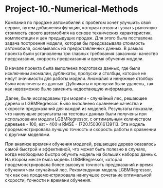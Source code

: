 # Project-10.-Numerical-Methods
Компания по продаже автомобилей с пробегом хочет улучшить свой сервис, путем добавления функции, которая позволит узнать рыночную стоимость своего автомобиля на основе технических характеристик, комплектации и цен предыдущих продаж. Для этого была поставлена задача построения модели, которая бы предсказывала стоимость автомобиля, основываясь на предоставленных данных. В рамках проекта были установлены три главных требования заказчика: качество предсказания, скорость предсказания и время обучения модели.

В начале проекта была выполнена подготовка данных, где были исключены аномалии, дубликаты, пропуски и столбцы, которые не несут значимости для работы модели. Аномалия и ненужные столбцы были исключены из данных. Дубликаты и пропуски были удалены, так как невозможно было заменить недостающую информацию.

Далее, были исследованы три модели - случайный лес, решающее дерево и LGBMRegressor. Было выполнено сравнение качества и скорости предсказаний для каждой из моделей. Результаты показали, что наилучшие результаты на тестовых данных были получены при использовании модели LGBMRegressor, с оптимальным количеством деревьев - 100, est - 400 и RMSE - 1720.1503016139113. Эта модель продемонстрировала лучшую точность и скорость работы в сравнении с другими моделями.

При анализе времени обучения моделей, решающее дерево оказалось самой быстрой и эффективной, что может быть полезно в случаях, когда необходимо быстро обучить модель на больших наборах данных. На втором месте была модель LGBMRegressor, которая продемонстрировала более высокую точность предсказаний и время обучения чем случайный лес. Рекомендумая модель LGBMRegressor, так как она продемонстрировала наилучшее сочетание оптимальной скорости, точности и времени обучения.
